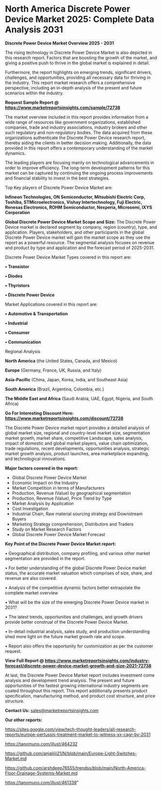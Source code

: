 # North America Discrete Power Device Market 2025: Complete Data Analysis 2031

<Strong> Discrete Power Device Market Overview 2025 - 2031</strong>

The rising technology in Discrete Power Device Market is also depicted in this research report. Factors that are boosting the growth of the market, and giving a positive push to thrive in the global market is explained in detail.

Furthermore, the report highlights on emerging trends, significant drivers, challenges, and opportunities, providing all necessary data for thriving in the industry. This report market research offers a comprehensive perspective, including an in-depth analysis of the present and future scenarios within the industry.

<strong>Request Sample Report @ <a href=https://www.marketreportsinsights.com/sample/72738>https://www.marketreportsinsights.com/sample/72738</a></strong>

The market overview included in this report provides information from a wide range of resources like government organizations, established companies, trade and industry associations, industry brokers and other such regulatory and non-regulatory bodies. The data acquired from these organizations authenticate the Discrete Power Device research report, thereby aiding the clients in better decision making. Additionally, the data provided in this report offers a contemporary understanding of the market dynamics.

The leading players are focusing mainly on technological advancements in order to improve efficiency. The long-term development patterns for this market can be captured by continuing the ongoing process improvements and financial stability to invest in the best strategies.

Top Key players of Discrete Power Device Market are:

<strong>Infineon Technologies, ON Semiconductor, Mitsubishi Electric Corp, Toshiba, STMicroelectronics, Vishay Intertechnology, Fuji Electric, Renesas Electronics, ROHM Semiconductor, Nexperia, Microsemi, IXYS Corporation</strong>

<strong><b>Global Discrete Power Device Market Scope and Size:</b></strong>
The Discrete Power Device market is declared segment by company, region (country), type, and application. Players, stakeholders, and other participants in the global Discrete Power Device market will gain the market scope as they use the report as a powerful resource. The segmental analysis focuses on revenue and product by type and application and the forecast period of 2025-2031.

Discrete Power Device Market Types covered in this report are:

<strong>• Transistor

• Diodes

• Thyristors

• Discrete Power Device</strong>

Market Applications covered in this report are:

<strong>• Automotive & Transportation

• Industrial

• Consumer

• Communication</strong> 

Regional Analysis

<strong>North America</strong> (the United States, Canada, and Mexico)

<strong>Europe</strong> (Germany, France, UK, Russia, and Italy)

<strong>Asia-Pacific</strong> (China, Japan, Korea, India, and Southeast Asia)

<strong>South America</strong> (Brazil, Argentina, Colombia, etc.)

<strong>The Middle East and Africa</strong> (Saudi Arabia, UAE, Egypt, Nigeria, and South Africa)

<strong>Go For Interesting Discount Here: <a href=https://www.marketreportsinsights.com/discount/72738>https://www.marketreportsinsights.com/discount/72738</a></strong>

The Discrete Power Device market report provides a detailed analysis of global market size, regional and country-level market size, segmentation market growth, market share, competitive Landscape, sales analysis, impact of domestic and global market players, value chain optimization, trade regulations, recent developments, opportunities analysis, strategic market growth analysis, product launches, area marketplace expanding, and technological innovations.

<strong><b>Major factors covered in the report:</b></strong>
<ul>
  <li>Global Discrete Power Device Market </li>
  <li>Economic Impact on the Industry</li>
  <li>Market Competition in terms of Manufacturers</li>
  <li>Production, Revenue (Value) by geographical segmentation</li>
  <li>Production, Revenue (Value), Price Trend by Type</li>
  <li>Market Analysis by Application</li>
  <li>Cost Investigation</li>
  <li>Industrial Chain, Raw material sourcing strategy and Downstream Buyers</li>
  <li>Marketing Strategy comprehension, Distributors and Traders</li>
  <li>Study on Market Research Factors</li>
  <li>Global Discrete Power Device Market Forecast</li>
</ul>

<strong><b>Key Point of the Discrete Power Device Market report:</b></strong>

• Geographical distribution, company profiling, and various other market segmentation are provided in the report.

• For better understanding of the global Discrete Power Device market status, the accurate market valuation which comprises of size, share, and revenue are also covered.

• Analysis of the competitive dynamic factors better extrapolate the complete market overview

• What will be the size of the emerging Discrete Power Device market in 2031?

• The latest trends, opportunities and challenges, and growth drivers provide better construal of the Discrete Power Device Market.

• In-detail industrial analysis, sales study, and production understanding shed more light on the future market growth rate and scope.

• Report also offers the opportunity for customization as per the customer request.

<strong><b>View Full Report @ <a href=https://www.marketreportsinsights.com/industry-forecast/discrete-power-device-market-growth-and-size-2021-72738>https://www.marketreportsinsights.com/industry-forecast/discrete-power-device-market-growth-and-size-2021-72738</a></b></strong>


At last, the Discrete Power Device Market report includes investment come analysis and development trend analysis. The present and future opportunities of the fastest growing international industry segments are coated throughout this report. This report additionally presents product specification, manufacturing method, and product cost structure, and price structure.

<strong>Contact Us:</strong>
sales@marketreportsinsights.com

<strong>Our other reports:</strong>

<a href=https://sites.google.com/view/tech-thought-leaders/all-research-reports/europe-pertussis-treatment-market-to-witness-xx-cagr-by-2031>https://sites.google.com/view/tech-thought-leaders/all-research-reports/europe-pertussis-treatment-market-to-witness-xx-cagr-by-2031</a>

<a href=https://tanomuno.com/illust/464232>https://tanomuno.com/illust/464232</a>

<a href=https://github.com/anjaliiii21/N/blob/main/Europe-Light-Switches-Market.md>https://github.com/anjaliiii21/N/blob/main/Europe-Light-Switches-Market.md</a>

<a href=https://github.com/arshdeep76555/trendss/blob/main/North-America-Floor-Drainage-Systems-Market.md>https://github.com/arshdeep76555/trendss/blob/main/North-America-Floor-Drainage-Systems-Market.md</a>

<a href=https://tanomuno.com/illust/461339>https://tanomuno.com/illust/461339</a>"
